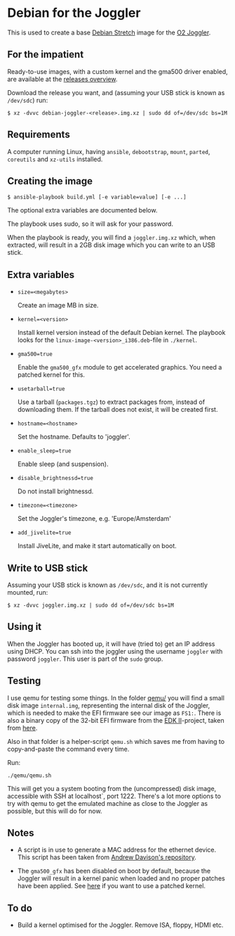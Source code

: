 # Debian for the Joggler

This is used to create a base [Debian Stretch](https://www.debian.org/) image for
the [O2 Joggler](https://en.wikipedia.org/wiki/O2_Joggler).

## For the impatient

Ready-to-use images, with a custom kernel and the gma500 driver enabled,
are available at the
[releases overview](https://github.com/robinelfrink/debian-joggler/releases).

Download the release you want, and (assuming your USB stick is known as
`/dev/sdc`) run:

   ```shell
   $ xz -dvvc debian-joggler-<release>.img.xz | sudo dd of=/dev/sdc bs=1M
   ```

## Requirements

A computer running Linux, having `ansible`, `debootstrap`, `mount`, `parted`,
`coreutils` and `xz-utils` installed.

## Creating the image

   ```shell
   $ ansible-playbook build.yml [-e variable=value] [-e ...]
   ```

The optional extra variables are documented below.

The playbook uses sudo, so it will ask for your password.

When the playbook is ready, you will find a `joggler.img.xz` which, when
extracted, will result in a 2GB disk image which you can write to an
USB stick.

## Extra variables

*   `size=<megabytes>`

    Create an image <megabytes>MB in size.

*   `kernel=<version>`

    Install kernel version <version> instead of the default Debian kernel. The
    playbook looks for the `linux-image-<version>_i386.deb`-file in
    `./kernel`.

*   `gma500=true`

    Enable the `gma500_gfx` module to get accelerated graphics. You need a
    patched kernel for this.

*   `usetarball=true`

    Use a tarball (`packages.tgz`) to extract packages from, instead of
    downloading them. If the tarball does not exist, it will be created first.

*   `hostname=<hostname>`

    Set the hostname. Defaults to 'joggler'.

*   `enable_sleep=true`

    Enable sleep (and suspension).

*   `disable_brightnessd=true`

    Do not install brightnessd.

*   `timezone=<timezone>`

    Set the Joggler's timezone, e.g. 'Europe/Amsterdam'

*   `add_jivelite=true`

    Install JiveLite, and make it start automatically on boot.

## Write to USB stick

Assuming your USB stick is known as `/dev/sdc`, and it is not currently
mounted, run:

   ```shell
   $ xz -dvvc joggler.img.xz | sudo dd of=/dev/sdc bs=1M
   ```

## Using it

When the Joggler has booted up, it will have (tried to) get an IP address
using DHCP. You can ssh into the joggler using the username `joggler` with
password `joggler`. This user is part of the `sudo` group.

## Testing

I use qemu for testing some things. In the folder [qemu/](qemu/) you will
find a small disk image `internal.img`, representing the internal disk of
the Joggler, which is needed to make the EFI firmware see our image as `FS1:`.
There is also a binary copy of the 32-bit EFI firmware from the
[EDK II](https://github.com/tianocore/edk2)-project, taken from
[here](https://github.com/BlankOn/ovmf-blobs).

Also in that folder is a helper-script `qemu.sh` which saves me from having
to copy-and-paste the command every time.

Run:

   ```shell
   ./qemu/qemu.sh
   ```

This will get you a system booting from the (uncompressed) disk image,
accessible with SSH at localhost`, port 1222. There's a lot more options to try
with qemu to get the emulated machine as close to the Joggler as possible, but
this will do for now.

## Notes

*   A script is in use to generate a MAC address for the ethernet device. This
    script has been taken from [Andrew Davison's repository](https://github.com/andydvsn/OpenFrame-Ubuntu/).

*   The `gma500_gfx` has been disabled on boot by default, because the Joggler
    will result in a kernel panic when loaded and no proper patches have been
    applied. See [here](kernel/) if you want to use a patched kernel.

## To do

*   Build a kernel optimised for the Joggler. Remove ISA, floppy, HDMI etc.
